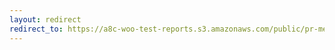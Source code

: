 ```yaml
---
layout: redirect
redirect_to: https://a8c-woo-test-reports.s3.amazonaws.com/public/pr-merge/40967/api/index.html
---
```

